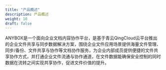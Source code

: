 ```yaml
---
title: "产品概述"
description: 产品概述
weight: 10
draft: false
---
```


ANYBOX是一个面向企业文档内容协作平台，是基于青云QingCloud云平台推出的企业文件共享与同步数据解决方案，围绕企业文件应用场景提供海量文件管理、同步/备份、文件共享与协作等文档协作服务，为企业内部成员提供便捷的文件共享协作方式，并打通企业文件流通与协作通道，在文件数据能确保安全控制的同时数据在流转之间实现共享协作，促进文件价值的提升。
